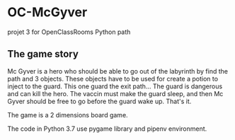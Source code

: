 # OC-McGyver
projet 3 for OpenClassRooms Python path
## The game story
   Mc Gyver is a hero who should be able to go out of the labyrinth by find the path and 3 objects. These objects have to be used for create a potion to inject to the guard. This one guard the exit path... The guard is dangerous and can kill the hero. The vaccin must make the guard sleep, and then Mc Gyver should be free to go before the guard wake up. That's it.

   The game is a 2 dimensions board game.

   The code in Python 3.7 use pygame library and pipenv environment.
